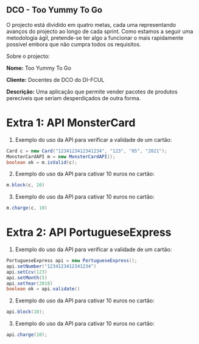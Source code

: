 DCO - Too Yummy To Go
---------------------

O projecto está dividido em quatro metas, cada uma representando avanços do projecto ao longo de cada sprint. Como estamos a seguir uma metodologia ágil, pretende-se ter algo a funcionar o mais rapidamente possível embora que não cumpra todos os requisitos.

Sobre o projecto:

**Nome:** Too Yummy To Go

**Cliente:** Docentes de DCO do DI-FCUL

**Descrição:** Uma aplicação que permite vender pacotes de produtos perecíveis que seriam desperdiçados de outra forma.




Extra 1: API MonsterCard
========================

1) Exemplo do uso da API para verificar a validade de um cartão:

```java
Card c = new Card("1234123412341234", "123", "05", "2021");
MonsterCardAPI m = new MonsterCardAPI();
boolean ok = m.isValid(c);
```

2) Exemplo do uso da API para cativar 10 euros no cartão:

```java
m.block(c, 10)
```


3) Exemplo do uso da API para cativar 10 euros no cartão:

```java
m.charge(c, 10)
```

Extra 2: API PortugueseExpress
==============================

1) Exemplo do uso da API para verificar a validade de um cartão:
```java
PortugueseExpress api = new PortugueseExpress();
api.setNumber("1234123412341234")
api.setCcv(123)
api.setMonth(5)
api.setYear(2018)
boolean ok = api.validate()
```
 
2) Exemplo do uso da API para cativar 10 euros no cartão:
```java
api.block(10);
```

3) Exemplo do uso da API para cativar 10 euros no cartão:
```java
api.charge(10);
```